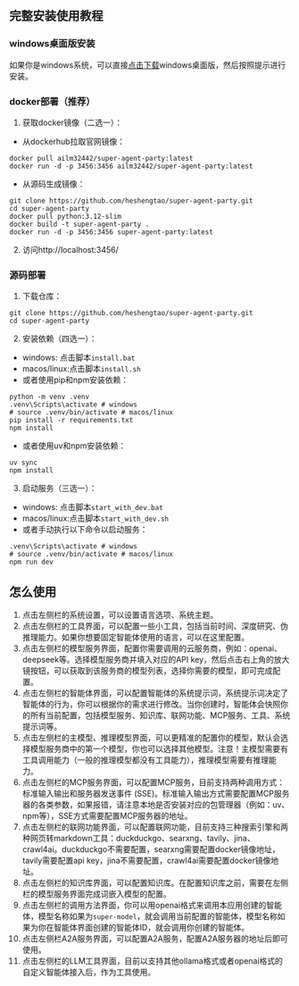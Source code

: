 ## 完整安装使用教程

### windows桌面版安装

如果你是windows系统，可以直接[点击下载](https://github.com/heshengtao/super-agent-party/releases/download/v0.1.1/Super.Agent.Party-Setup-0.1.1.exe)windows桌面版，然后按照提示进行安装。

### docker部署（推荐）

1. 获取docker镜像（二选一）：
- 从dockerhub拉取官网镜像：
```shell
docker pull ailm32442/super-agent-party:latest
docker run -d -p 3456:3456 ailm32442/super-agent-party:latest
```

- 从源码生成镜像：
```shell
git clone https://github.com/heshengtao/super-agent-party.git
cd super-agent-party
docker pull python:3.12-slim 
docker build -t super-agent-party . 
docker run -d -p 3456:3456 super-agent-party:latest
```

2. 访问http://localhost:3456/

### 源码部署

1. 下载仓库：
```shell
git clone https://github.com/heshengtao/super-agent-party.git
cd super-agent-party
```

2. 安装依赖（四选一）：
- windows: 点击脚本`install.bat`
- macos/linux:点击脚本`install.sh`
- 或者使用pip和npm安装依赖：
```shell
python -m venv .venv
.venv\Scripts\activate # windows
# source .venv/bin/activate # macos/linux
pip install -r requirements.txt
npm install
```
- 或者使用uv和npm安装依赖：
```shell
uv sync
npm install
```

3. 启动服务（三选一）：
- windows: 点击脚本`start_with_dev.bat`
- macos/linux:点击脚本`start_with_dev.sh`
- 或者手动执行以下命令以启动服务：
```shell
.venv\Scripts\activate # windows
# source .venv/bin/activate # macos/linux
npm run dev
```

## 怎么使用
1. 点击左侧栏的系统设置，可以设置语言选项、系统主题。
2. 点击左侧栏的工具界面，可以配置一些小工具，包括当前时间、深度研究、伪推理能力。如果你想要固定智能体使用的语言，可以在这里配置。
3. 点击左侧栏的模型服务界面，配置你需要调用的云服务商，例如：openai、deepseek等。选择模型服务商并填入对应的API key，然后点击右上角的放大镜按钮，可以获取到该服务商的模型列表，选择你需要的模型，即可完成配置。
4. 点击左侧栏的智能体界面，可以配置智能体的系统提示词，系统提示词决定了智能体的行为，你可以根据你的需求进行修改。当你创建时，智能体会快照你的所有当前配置，包括模型服务、知识库、联网功能、MCP服务、工具、系统提示词等。
5. 点击左侧栏的主模型、推理模型界面，可以更精准的配置你的模型，默认会选择模型服务商中的第一个模型，你也可以选择其他模型。注意！主模型需要有工具调用能力（一般的推理模型都没有工具能力），推理模型需要有推理能力。
6. 点击左侧栏的MCP服务界面，可以配置MCP服务，目前支持两种调用方式：标准输入输出和服务器发送事件 (SSE)。标准输入输出方式需要配置MCP服务器的各类参数，如果报错，请注意本地是否安装对应的包管理器（例如：uv、npm等），SSE方式需要配置MCP服务器的地址。
7. 点击左侧栏的联网功能界面，可以配置联网功能，目前支持三种搜索引擎和两种网页转markdown工具：duckduckgo、searxng、tavily、jina、crawl4ai。duckduckgo不需要配置，searxng需要配置docker镜像地址，tavily需要配置api key，jina不需要配置，crawl4ai需要配置docker镜像地址。
8. 点击左侧栏的知识库界面，可以配置知识库。在配置知识库之前，需要在左侧栏的模型服务界面完成词嵌入模型的配置。
9. 点击左侧栏的调用方法界面，你可以用openai格式来调用本应用创建的智能体，模型名称如果为`super-model`，就会调用当前配置的智能体，模型名称如果为你在智能体界面创建的智能体ID，就会调用你创建的智能体。
10. 点击左侧栏A2A服务界面，可以配置A2A服务，配置A2A服务器的地址后即可使用。
11. 点击左侧栏的LLM工具界面，目前以支持其他ollama格式或者openai格式的自定义智能体接入后，作为工具使用。